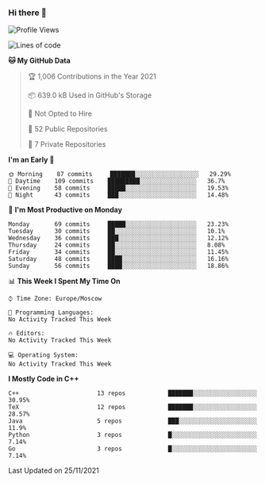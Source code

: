 ### Hi there 👋

<!--
**SemenMartynov/SemenMartynov** is a ✨ _special_ ✨ repository because its `README.md` (this file) appears on your GitHub profile.

Here are some ideas to get you started:

- 🔭 I’m currently working on ...
- 🌱 I’m currently learning ...
- 👯 I’m looking to collaborate on ...
- 🤔 I’m looking for help with ...
- 💬 Ask me about ...
- 📫 How to reach me: ...
- 😄 Pronouns: ...
- ⚡ Fun fact: ...
-->

<!--START_SECTION:waka-->
![Profile Views](http://img.shields.io/badge/Profile%20Views-1-blue)

![Lines of code](https://img.shields.io/badge/From%20Hello%20World%20I%27ve%20Written-2.1%20million%20lines%20of%20code-blue)

**🐱 My GitHub Data** 

> 🏆 1,006 Contributions in the Year 2021
 > 
> 📦 639.0 kB Used in GitHub's Storage 
 > 
> 🚫 Not Opted to Hire
 > 
> 📜 52 Public Repositories 
 > 
> 🔑 7 Private Repositories  
 > 
**I'm an Early 🐤** 

```text
🌞 Morning    87 commits     ███████░░░░░░░░░░░░░░░░░░   29.29% 
🌆 Daytime    109 commits    █████████░░░░░░░░░░░░░░░░   36.7% 
🌃 Evening    58 commits     █████░░░░░░░░░░░░░░░░░░░░   19.53% 
🌙 Night      43 commits     ███░░░░░░░░░░░░░░░░░░░░░░   14.48%

```
📅 **I'm Most Productive on Monday** 

```text
Monday       69 commits     █████░░░░░░░░░░░░░░░░░░░░   23.23% 
Tuesday      30 commits     ██░░░░░░░░░░░░░░░░░░░░░░░   10.1% 
Wednesday    36 commits     ███░░░░░░░░░░░░░░░░░░░░░░   12.12% 
Thursday     24 commits     ██░░░░░░░░░░░░░░░░░░░░░░░   8.08% 
Friday       34 commits     ██░░░░░░░░░░░░░░░░░░░░░░░   11.45% 
Saturday     48 commits     ████░░░░░░░░░░░░░░░░░░░░░   16.16% 
Sunday       56 commits     ████░░░░░░░░░░░░░░░░░░░░░   18.86%

```


📊 **This Week I Spent My Time On** 

```text
⌚︎ Time Zone: Europe/Moscow

💬 Programming Languages: 
No Activity Tracked This Week

🔥 Editors: 
No Activity Tracked This Week

💻 Operating System: 
No Activity Tracked This Week

```

**I Mostly Code in C++** 

```text
C++                      13 repos            ███████░░░░░░░░░░░░░░░░░░   30.95% 
TeX                      12 repos            ███████░░░░░░░░░░░░░░░░░░   28.57% 
Java                     5 repos             ███░░░░░░░░░░░░░░░░░░░░░░   11.9% 
Python                   3 repos             █░░░░░░░░░░░░░░░░░░░░░░░░   7.14% 
Go                       3 repos             █░░░░░░░░░░░░░░░░░░░░░░░░   7.14%

```



 Last Updated on 25/11/2021
<!--END_SECTION:waka-->